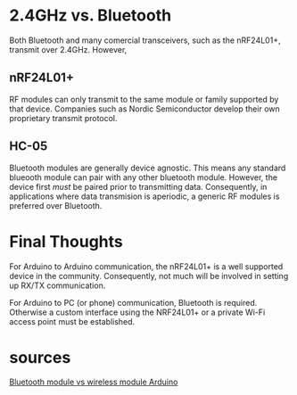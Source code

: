 # 2.4GHz vs. Bluetooth

Both Bluetooth and many comercial transceivers, such as the nRF24L01+, transmit over 2.4GHz. However, 

## nRF24L01+
RF modules can only transmit to the same module or family supported by that device. Companies such as Nordic Semiconductor develop their own proprietary transmit protocol.

## HC-05
Bluetooth modules are generally device agnostic. This means any standard blueooth module can pair with any other bluetooth module. However, the device first *must* be paired prior to transmitting data. Consequently, in applications where data transmision is aperiodic, a generic RF modules is preferred over Bluetooth.

# Final Thoughts
For Arduino to Arduino communication, the nRF24L01+ is a well supported device in the community. Consequently, not much will be involved in setting up RX/TX communication.

For Arduino to PC (or phone) communication, Bluetooth is required. Otherwise a custom interface using the NRF24L01+ or a private Wi-Fi access point must be established. 


# sources
[Bluetooth module vs wireless module Arduino](https://arduino.stackexchange.com/a/78265)
